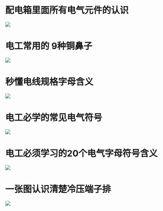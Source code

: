 # 配电箱里面所有电气元件的认识

![](https://raw.githubusercontent.com/LeroyK111/pictureBed/master/20250124212257.png)

# 电工常用的 9种铜鼻子

![](https://raw.githubusercontent.com/LeroyK111/pictureBed/master/20250124212458.png)

# 秒懂电线规格字母含义
![](https://raw.githubusercontent.com/LeroyK111/pictureBed/master/20250124212643.png)

# 电工必学的常见电气符号

![](../readme.assets/Pasted%20image%2020250124212724.png)
# 电工必须学习的20个电气字母符号含义
![](https://raw.githubusercontent.com/LeroyK111/pictureBed/master/20250124212736.png)

# 一张图认识清楚冷压端子排

![](https://raw.githubusercontent.com/LeroyK111/pictureBed/master/20250124213001.png)


